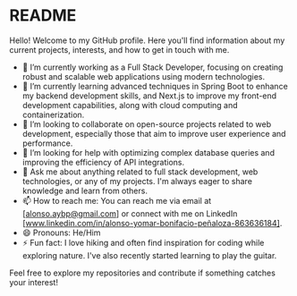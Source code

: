 # README

Hello! Welcome to my GitHub profile. Here you'll find information about my current projects, interests, and how to get in touch with me.

- 🔭 I’m currently working as a Full Stack Developer, focusing on creating robust and scalable web applications using modern technologies.
- 🌱 I’m currently learning advanced techniques in Spring Boot to enhance my backend development skills, and Next.js to improve my front-end development capabilities, along with cloud computing and containerization.
- 👯 I’m looking to collaborate on open-source projects related to web development, especially those that aim to improve user experience and performance.
- 🤔 I’m looking for help with optimizing complex database queries and improving the efficiency of API integrations.
- 💬 Ask me about anything related to full stack development, web technologies, or any of my projects. I'm always eager to share knowledge and learn from others.
- 📫 How to reach me: You can reach me via email at [alonso.aybp@gmail.com] or connect with me on LinkedIn [www.linkedin.com/in/alonso-yomar-bonifacio-peñaloza-863636184].
- 😄 Pronouns: He/Him
- ⚡ Fun fact: I love hiking and often find inspiration for coding while exploring nature. I've also recently started learning to play the guitar.

Feel free to explore my repositories and contribute if something catches your interest!
